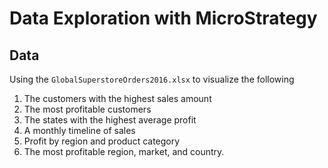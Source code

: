 # Data Exploration with MicroStrategy 

## Data 

Using the `GlobalSuperstoreOrders2016.xlsx` to visualize the following

1. The customers with the highest sales amount 
2. The most profitable customers
3. The states with the highest average profit
4. A monthly timeline of sales
5. Profit by region and product category
6. The most profitable region, market, and country.
